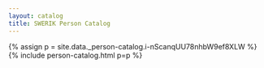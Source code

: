 ```yaml
---
layout: catalog
title: SWERIK Person Catalog
---
```

{% assign p = site.data._person-catalog.i-nScanqUU78nhbW9ef8XLW %}
{% include person-catalog.html p=p %}

